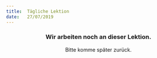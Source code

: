 ```yaml
---
title:  Tägliche Lektion
date:   27/07/2019
---
```


### <center>Wir arbeiten noch an dieser Lektion.</center>
<center>Bitte komme später zurück.</center>